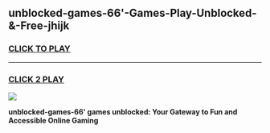 
## unblocked-games-66'-Games-Play-Unblocked-&-Free-jhijk
<h3>
<a href="https://premium76.site?title=unblocked-games-66'&ref=24A">CLICK TO PLAY</a></h3>
<hr>

<h3>
<a href="https://premium76.site?title=unblocked-games-66'&ref=24A">CLICK 2 PLAY</a>
  
</h3>

<a href="https://premium76.site?title=unblocked-games-66'&ref=24A"><img src="https://clearcache.store/games.png"></a>


**unblocked-games-66' games unblocked: Your Gateway to Fun and Accessible Online Gaming**
